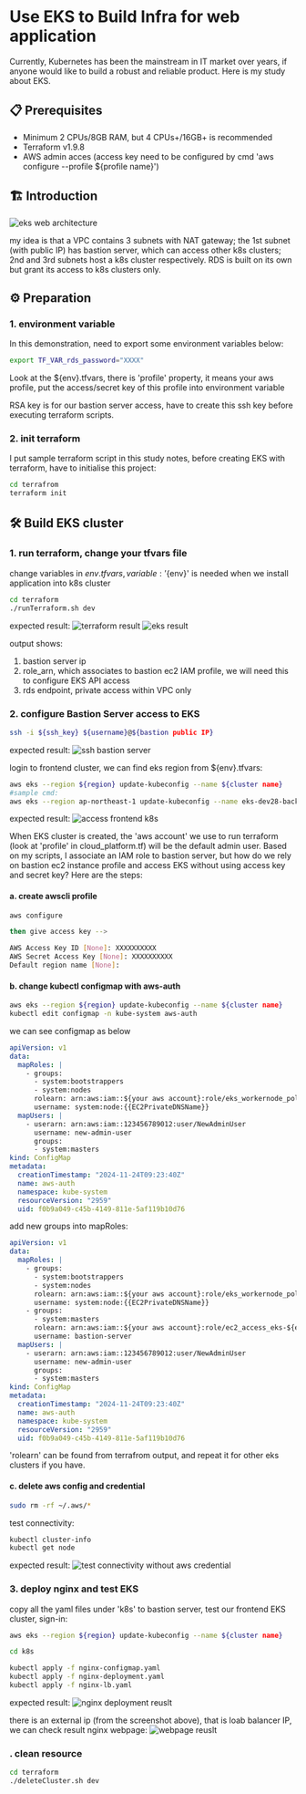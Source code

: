 # Use EKS to Build Infra for web application

Currently, Kubernetes has been the mainstream in IT market over years, if anyone would like to build a robust and reliable product. Here is my study about EKS. 


## 📋 Prerequisites

- Minimum 2 CPUs/8GB RAM, but 4 CPUs+/16GB+ is recommended
- Terraform v1.9.8
- AWS admin acces (access key need to be configured by cmd 'aws configure --profile ${profile name}')

## 🏗️ Introduction

![eks web architecture](./imgs/eks_infra.png)

my idea is that a VPC contains 3 subnets with NAT gateway; the 1st subnet (with public IP) has bastion server, which can access other k8s clusters; 2nd and 3rd subnets host a k8s cluster respectively. RDS is built on its own but grant its access to k8s clusters only.

## ⚙️ Preparation

### 1. environment variable
In this demonstration, need to export some environment variables below:

```bash
export TF_VAR_rds_password="XXXX"
```
Look at the ${env}.tfvars, there is 'profile' property, it means your aws profile, put the access/secret key of this profile into environment variable

RSA key is for our bastion server access, have to create this ssh key before executing terraform scripts.

### 2. init terraform

I put sample terraform script in this study notes, before creating EKS with terraform, have to initialise this project:
```bash
cd terrafrom
terraform init
```

## 🛠️ Build EKS cluster

### 1. run terraform, change your tfvars file

change variables in ${env}.tfvars, 
variable: '${env}' is needed when we install application into k8s cluster

```bash 
cd terraform
./runTerraform.sh dev                 
```

expected result:
![terraform result](./imgs/terraform_result.jpg)
![eks result](./imgs/eks_result.png)

output shows:<br/>
  1. bastion server ip
  2. role_arn, which associates to bastion ec2 IAM profile, we will need this to configure EKS API access 
  3. rds endpoint, private access within VPC only


### 2. configure Bastion Server access to EKS
```bash
ssh -i ${ssh_key} ${username}@${bastion public IP}
```
expected result: 
![ssh bastion server](./imgs/ssh_bastion_server.jpg)

login to frontend cluster, we can find eks region from ${env}.tfvars:
```bash
aws eks --region ${region} update-kubeconfig --name ${cluster name}
#sample cmd:
aws eks --region ap-northeast-1 update-kubeconfig --name eks-dev28-backend-cluster
```
expected result:
![access frontend k8s](./imgs/access_frontend_k8s.png)

When EKS cluster is created, the 'aws account' we use to run terraform (look at 'profile' in cloud_platform.tf) will be the default admin user. Based on my scripts, I associate an IAM role to bastion server, but how do we rely on bastion ec2 instance profile and access EKS without using access key and secret key? Here are the steps:

#### a. create awscli profile
```bash
aws configure 
```

```bash
then give access key --> 

AWS Access Key ID [None]: XXXXXXXXXX
AWS Secret Access Key [None]: XXXXXXXXXX
Default region name [None]: 
```

#### b. change kubectl configmap with aws-auth
```bash
aws eks --region ${region} update-kubeconfig --name ${cluster name}
kubectl edit configmap -n kube-system aws-auth
```
we can see configmap as below
```yaml
apiVersion: v1
data:
  mapRoles: |
    - groups:
      - system:bootstrappers
      - system:nodes
      rolearn: arn:aws:iam::${your aws account}:role/eks_workernode_policy
      username: system:node:{{EC2PrivateDNSName}}
  mapUsers: |
    - userarn: arn:aws:iam::123456789012:user/NewAdminUser
      username: new-admin-user
      groups:
      - system:masters
kind: ConfigMap
metadata:
  creationTimestamp: "2024-11-24T09:23:40Z"
  name: aws-auth
  namespace: kube-system
  resourceVersion: "2959"
  uid: f0b9a049-c45b-4149-811e-5af119b10d76
```

add new groups into mapRoles:
```yaml
apiVersion: v1
data:
  mapRoles: |
    - groups:
      - system:bootstrappers
      - system:nodes
      rolearn: arn:aws:iam::${your aws account}:role/eks_workernode_policy
      username: system:node:{{EC2PrivateDNSName}}
    - groups:
      - system:masters
      rolearn: arn:aws:iam::${your aws account}:role/ec2_access_eks-${env}
      username: bastion-server
  mapUsers: |
    - userarn: arn:aws:iam::123456789012:user/NewAdminUser
      username: new-admin-user
      groups:
      - system:masters
kind: ConfigMap
metadata:
  creationTimestamp: "2024-11-24T09:23:40Z"
  name: aws-auth
  namespace: kube-system
  resourceVersion: "2959"
  uid: f0b9a049-c45b-4149-811e-5af119b10d76
```
'rolearn' can be found from terrafrom output, and repeat it for other eks clusters if you have.

#### c. delete aws config and credential
```bash
sudo rm -rf ~/.aws/*
```
test connectivity:
```bash
kubectl cluster-info
kubectl get node
```
expected result:
![test connectivity without aws credential](./imgs/test_conn_without_credential.png)

### 3. deploy nginx and test EKS

copy all the yaml files under 'k8s' to bastion server,
test our frontend EKS cluster, sign-in:
```bash 
aws eks --region ${region} update-kubeconfig --name ${cluster name}

cd k8s

kubectl apply -f nginx-configmap.yaml
kubectl apply -f nginx-deployment.yaml
kubectl apply -f nginx-lb.yaml
```
expected result:
![nginx deployment reuslt](./imgs/result_kubectl_deployment.png)

there is an external ip (from the screenshot above), that is loab balancer IP, we can check result nginx webpage:
![webpage reuslt](./imgs/from_webpage.png)

### . clean resource
```bash 
cd terraform
./deleteCluster.sh dev                 
```